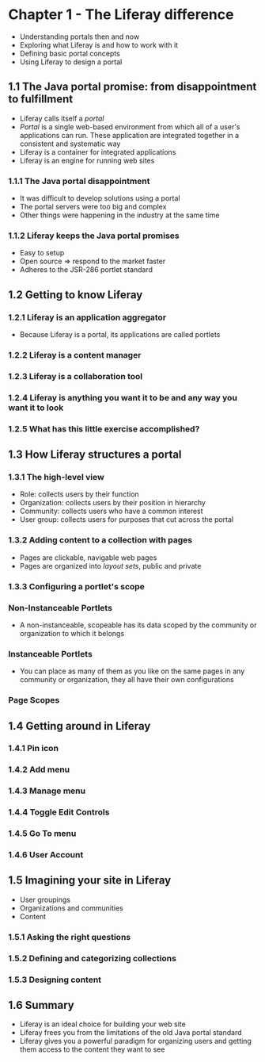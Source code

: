 # Chapter 1 - The Liferay difference
* Understanding portals then and now
* Exploring what Liferay is and how to work with it
* Defining basic portal concepts
* Using Liferay to design a portal

## 1.1 The Java portal promise: from disappointment to fulfillment
* Liferay calls itself a *portal*
* *Portal* is a single web-based environment from which all of a user's applications can run. These application are integrated together in a consistent and systematic way
* Liferay is a container for integrated applications
* Liferay is an engine for running web sites

### 1.1.1 The Java portal disappointment
* It was difficult to develop solutions using a portal
* The portal servers were too big and complex
* Other things were happening in the industry at the same time

### 1.1.2 Liferay keeps the Java portal promises
* Easy to setup
* Open source => respond to the market faster
* Adheres to the JSR-286 portlet standard

## 1.2 Getting to know Liferay

### 1.2.1 Liferay is an application aggregator
* Because Liferay is a portal, its applications are called portlets

### 1.2.2 Liferay is a content manager

### 1.2.3 Liferay is a collaboration tool

### 1.2.4 Liferay is anything you want it to be and any way you want it to look

### 1.2.5 What has this little exercise accomplished?

## 1.3 How Liferay structures a portal

### 1.3.1 The high-level view
* Role: collects users by their function
* Organization: collects users by their position in hierarchy
* Community: collects users who have a common interest
* User group: collects users for purposes that cut across the portal

### 1.3.2 Adding content to a collection with pages
* Pages are clickable, navigable web pages
* Pages are organized into *layout sets*, public and private

### 1.3.3 Configuring a portlet's scope

### Non-Instanceable Portlets
* A non-instanceable, scopeable has its data scoped by the community or organization to which it belongs

### Instanceable Portlets
* You can place as many of them as you like on the same pages in any community or organization, they all have their own configurations

### Page Scopes

## 1.4 Getting around in Liferay

### 1.4.1 Pin icon

### 1.4.2 Add menu

### 1.4.3 Manage menu

### 1.4.4 Toggle Edit Controls

### 1.4.5 Go To menu

### 1.4.6 User Account

## 1.5 Imagining your site in Liferay
* User groupings
* Organizations and communities
* Content

### 1.5.1 Asking the right questions

### 1.5.2 Defining and categorizing collections

### 1.5.3 Designing content

## 1.6 Summary
* Liferay is an ideal choice for building your web site
* Liferay frees you from the limitations of the old Java portal standard
* Liferay gives you a powerful paradigm for organizing users and getting them access to the content they want to see
